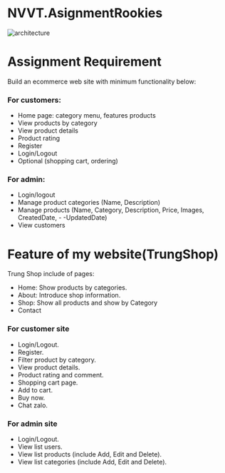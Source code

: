 # NVVT.AsignmentRookies

![architecture](https://user-images.githubusercontent.com/58099804/113654712-9b676b00-96c2-11eb-9133-a2c2f2df7bed.png)

# Assignment Requirement

Build an ecommerce web site with minimum functionality below:

### [](https://github.com/#for-customers)For customers:

-   Home page: category menu, features products
-   View products by category
-   View product details
-   Product rating
-   Register
-   Login/Logout
-   Optional (shopping cart, ordering)

### [](https://github.com/#for-admin)For admin:

-   Login/logout
-   Manage product categories (Name, Description)
-   Manage products (Name, Category, Description, Price, Images, CreatedDate, - -UpdatedDate)
-   View customers

# [](https://github.com/)Feature of my website(TrungShop)

Trung Shop include of pages:

-   Home: Show products by categories.
-   About: Introduce shop information.
-   Shop: Show all products and show by Category
- Contact 

### [](https://github.com/)For customer site

-   Login/Logout.
-   Register.
-   Filter product by category.
-   View product details.
-   Product rating and comment.
-   Shopping cart page.
-   Add to cart.
-   Buy now.
-   Chat zalo.

### [](https://github.com/)For admin site

-   Login/Logout.
-   View list users.
-   View list products (include Add, Edit and Delete).
-   View list categories (include Add, Edit and Delete).
